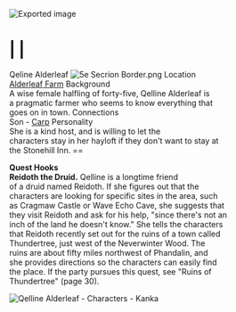 ![Exported image](Exported%20image%2020240725171819-0.octet-stream)
    
|
|
==
Qeline Alderleaf ![5e Secrion Border.png](Exported%20image%2020240725171819-1.png)
Location  
[Alderleaf Farm](Alderleaf%20Farm.md) Background  
A wise female halfling of forty-five, Qelline Alderleaf is  
a pragmatic farmer who seems to know everything that  
goes on in town. Connections  
Son - [Carp](Carp%20Alderleaf.md) Personality  
She is a kind host, and is willing to let the  
characters stay in her hayloft if they don't want to stay at  
the Stonehill Inn.    ==

**Quest Hooks**  
**Reidoth the Druid.** Qelline is a longtime friend  
of a druid named Reidoth. If she figures out that the  
characters are looking for specific sites in the area, such  
as Cragmaw Castle or Wave Echo Cave, she suggests that  
they visit Reidoth and ask for his help, "since there's not an  
inch of the land he doesn't know." She tells the characters  
that Reidoth recently set out for the ruins of a town called  
Thundertree, just west of the Neverwinter Wood. The  
ruins are about fifty miles northwest of Phandalin, and  
she provides directions so the characters can easily find  
the place. If the party pursues this quest, see "Ruins of  
Thundertree" (page 30).
 
![Qelline Alderleaf - Characters - Kanka](Exported%20image%2020240725171819-2.jpeg)